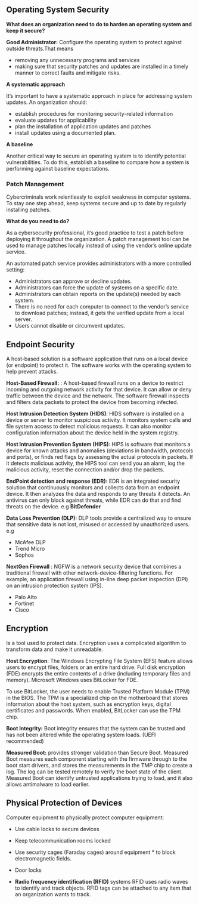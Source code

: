 ## Operating System Security

**What does an organization need to do to harden an operating system and keep it secure?**


**Good Administrator:** Configure the operating system to protect against outside threats.That means 

* removing any unnecessary programs and services
* making sure that security patches and updates are installed in a timely manner to correct faults and mitigate risks.

**A systematic approach**

It’s important to have a systematic approach in place for addressing system updates. An organization should:

* establish procedures for monitoring security-related information
* evaluate updates for applicability
* plan the installation of application updates and patches
* install updates using a documented plan.

**A baseline**

Another critical way to secure an operating system is to identify potential vulnerabilities. To do this, establish a baseline to compare how a system is performing against baseline expectations.


### Patch Management

Cybercriminals work relentlessly to exploit weakness in computer systems. To stay one step ahead, keep systems secure and up to date by regularly installing patches.

**What do you need to do?**

As a cybersecurity professional, it’s good practice to test a patch before deploying it throughout the organization. A patch management tool can be used to manage patches locally instead of using the vendor’s online update service.

An automated patch service provides administrators with a more controlled setting:

* Administrators can approve or decline updates.
* Administrators can force the update of systems on a specific date.
* Administrators can obtain reports on the update(s) needed by each system.
* There is no need for each computer to connect to the vendor’s service to download patches; instead, it gets the verified update from a local server.
* Users cannot disable or circumvent updates.


## Endpoint Security

A host-based solution is a software application that runs on a local device (or endpoint) to protect it. The software works with the operating system to help prevent attacks.

**Host-Based Firewall:** : A host-based firewall runs on a device to restrict incoming and outgoing network activity for that device. It can allow or deny traffic between the device and the network. The software firewall inspects and filters data packets to protect the device from becoming infected. 

**Host Intrusion Detection System (HIDS)**: HIDS software is installed on a device or server to monitor suspicious activity. It monitors system calls and file system access to detect malicious requests. It can also monitor configuration information about the device held in the system registry.

**Host Intrusion Prevention System (HIPS)**: HIPS is software that monitors a device for known attacks and anomalies (deviations in bandwidth, protocols and ports), or finds red flags by assessing the actual protocols in packets. If it detects malicious activity, the HIPS tool can send you an alarm, log the malicious activity, reset the connection and/or drop the packets.

**EndPoint detection and response (EDR):** EDR is an integrated security solution that continuously monitors and collects data from an endpoint device. It then analyzes the data and responds to any threats it detects. An antivirus can only block against threats, while EDR can do that and find threats on the device. e.g **BitDefender**

**Data Loss Prevention (DLP):** DLP tools provide a centralized way to ensure that sensitive data is not lost, misused or accessed by unauthorized users.
e.g

* McAfee DLP
* Trend Micro
* Sophos

**NextGen Firewall** : NGFW is a network security device that combines a traditional firewall with other network-device-filtering functions. For example, an application firewall using in-line deep packet inspection (DPI) on an intrusion protection system (IPS).

* Palo Alto
* Fortinet
* Cisco


## Encryption

 Is a tool used to protect data. Encryption uses a complicated algorithm to transform data and make it unreadable.

**Host Encryption**: The Windows Encrypting File System (EFS) feature allows users to encrypt files, folders or an entire hard drive. Full disk encryption (FDE) encrypts the entire contents of a drive (including temporary files and memory). Microsoft Windows uses BitLocker for FDE.

To use BitLocker, the user needs to enable Trusted Platform Module (TPM) in the BIOS. The TPM is a specialized chip on the motherboard that stores information about the host system, such as encryption keys, digital certificates and passwords. When enabled, BitLocker can use the TPM chip.

**Boot Integrity:** Boot integrity ensures that the system can be trusted and has not been altered while the operating system loads. (UEFI recommended)

**Measured Boot:** provides stronger validation than Secure Boot. Measured Boot measures each component starting with the firmware through to the boot start drivers, and stores the measurements in the TMP chip to create a log. The log can be tested remotely to verify the boot state of the client. Measured Boot can identify untrusted applications trying to load, and it also allows antimalware to load earlier.

##  Physical Protection of Devices

Computer equipment to physically protect computer equipment:

* Use cable locks to secure devices
* Keep telecommunication rooms locked
* Use security cages (Faraday cages) around equipment * to block electromagnetic fields.
* Door locks

* **Radio frequency identification (RFID)** systems
RFID uses radio waves to identify and track objects. RFID tags can be attached to any item that an organization wants to track.


